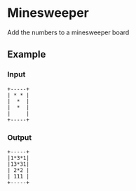 # Minesweeper

Add the numbers to a minesweeper board

## Example
### Input

```
+-----+
| * * |
|  *  |
|  *  |
|     |
+-----+
```

### Output
```
+-----+
|1*3*1|
|13*31|
| 2*2 |
| 111 |
+-----+
```
